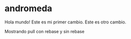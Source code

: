# andromeda
Hola mundo! Este es mi primer cambio.
Este es otro cambio.

Mostrando pull con rebase y sin rebase

